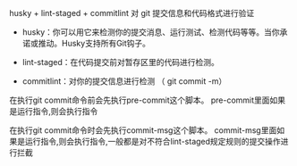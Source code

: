 husky + lint-staged + commitlint 对 git 提交信息和代码格式进行验证

* husky：你可以用它来检测你的提交消息、运行测试、检测代码等等。当你承诺或推动。Husky支持所有Git钩子。

* lint-staged：在代码提交前对暂存区里的代码进行检测。

* commitlint：对你的提交信息进行检测 （ git commit -m）

在执行git commit命令前会先执行pre-commit这个脚本。
pre-commit里面如果是运行指令,则会执行指令

在执行git commit命令时会先执行commit-msg这个脚本。
commit-msg里面如果是运行指令,则会执行指令,一般都是对不符合lint-staged规定规则的提交操作进行拦截



